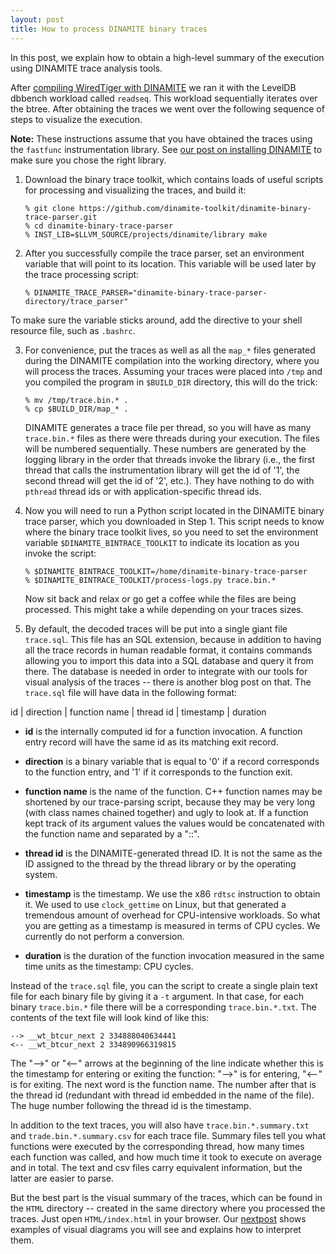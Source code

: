 ```yaml
---
layout: post
title: How to process DINAMITE binary traces
---
```


In this post, we explain how to obtain a high-level summary of the execution using DINAMITE trace analysis tools.

<!--more-->

After [compiling WiredTiger with DINAMITE](https://dinamite-toolkit.github.io/2016/11/12/compiling-WT/) we ran it with the LevelDB dbbench workload called `readseq`.
This workload sequentially iterates over the btree. After obtaining the traces
we went over the following sequence of steps to visualize the execution.

**Note:** These instructions assume that you have obtained the traces using the
  `fastfunc` instrumentation library. See [our post on installing
  DINAMITE](https://dinamite-toolkit.github.io/2016/11/11/installing-DINAMITE/)
  to make sure you chose the right library.

1. Download the binary trace toolkit, which contains loads of useful scripts for
processing and visualizing the traces, and build it:

   ```
   % git clone https://github.com/dinamite-toolkit/dinamite-binary-trace-parser.git
   % cd dinamite-binary-trace-parser
   % INST_LIB=$LLVM_SOURCE/projects/dinamite/library make
   ```
2. After you successfully compile the trace parser, set an environment variable
that will point to its location. This variable will be used later by the trace
processing script:

   ```
   % DINAMITE_TRACE_PARSER="dinamite-binary-trace-parser-directory/trace_parser"
   ```

To make sure the variable sticks around, add the directive to your shell resource
file, such as ```.bashrc```.

3. For convenience, put the traces as well as all the `map_*` files
generated during the DINAMITE compilation into the working directory,
where you will process the traces. Assuming your traces were placed
into `/tmp` and you compiled the program in `$BUILD_DIR` directory,
this will do the trick:

   ```
   % mv /tmp/trace.bin.* .
   % cp $BUILD_DIR/map_* .
   ```

   DINAMITE generates a trace file per thread, so you will have as
   many `trace.bin.*` files as there were threads during your
   execution. The files will be numbered sequentially. These numbers
   are generated by the logging library in the order that threads
   invoke the library (i.e., the first thread that calls the
   instrumentation library will get the id of '1', the second thread
   will get the id of '2', etc.).  They have nothing to do with
   `pthread` thread ids or with application-specific thread ids.

4. Now you will need to run a Python script located in the DINAMITE
binary trace parser, which you downloaded in Step 1. This script needs
to know where the binary trace toolkit lives, so you need to set the
environment variable `$DINAMITE_BINTRACE_TOOLKIT` to indicate its
location as you invoke the script:

   ```
   % $DINAMITE_BINTRACE_TOOLKIT=/home/dinamite-binary-trace-parser
   % $DINAMITE_BINTRACE_TOOLKIT/process-logs.py trace.bin.*
   ```

   Now sit back and relax or go get a coffee while the files are being processed.
   This might take a while depending on your traces sizes.

5. By default, the decoded traces will be put into a single giant file
`trace.sql`. This file has an SQL extension, because in addition to
having all the trace records in human readable format, it contains
commands allowing you to import this data into a SQL database and
query it from there. The database is needed in order to integrate with
our tools for visual analysis of the traces -- there is another blog
post on that. The `trace.sql` file will have data in the following format:

id | direction | function name | thread id | timestamp | duration

   * **id** is the internally computed id for a function invocation. A
     function entry record will have the same id as its matching exit record.
	 
   * **direction** is a binary variable that is equal to '0' if a
       record corresponds to the function entry, and '1' if it
	   corresponds to the function exit.
	   
   * **function name** is the name of the function. C++ function names
       may be shortened by our trace-parsing script, because they may
       be very long (with class names chained together) and ugly to
       look at. If a function kept track of its argument values the
       values would be concatenated with the function name and
       separated by a "::".
	   
   * **thread id** is the DINAMITE-generated thread ID. It is not the
       same as the ID assigned to the thread by the thread library or
       by the operating system.
	   
   * **timestamp** is the timestamp. We use the x86 `rdtsc` instruction to
   obtain it. We used to use `clock_gettime` on Linux, but that generated a
   tremendous amount of overhead for CPU-intensive workloads. So what you are
   getting as a timestamp is measured in terms of CPU cycles. We currently do
   not perform a conversion.

   * **duration** is the duration of the function invocation measured in the
       same time units as the timestamp: CPU cycles.

Instead of the `trace.sql` file, you can the script to create a single
plain text file for each binary file by giving it a `-t` argument. In
that case, for each binary `trace.bin.*` file there will be a
corresponding `trace.bin.*.txt`.  The contents of the text file will
look kind of like this:

   ```
   --> __wt_btcur_next 2 334888040634441
   <-- __wt_btcur_next 2 334890966319815
   ```

   The "-->" or "<--" arrows at the beginning of the line indicate
   whether this is the timestamp for entering or exiting the function:
   "-->" is for entering, "<--" is for exiting. The next word is the
   function name. The number after that is the thread id (redundant
   with thread id embedded in the name of the file). The huge number
   following the thread id is the timestamp.

   In addition to the text traces, you will also have `trace.bin.*.summary.txt`
   and `trade.bin.*.summary.csv` for each trace file.
   Summary files tell you what functions were executed by
   the corresponding thread, how many times each function was called, and how
   much time it took to execute on average and in total. The text and csv files
   carry equivalent information, but the latter are easier to parse.

   But the best part is the visual summary of the traces, which can be
   found in the `HTML` directory -- created in the same directory
   where you processed the traces. Just open `HTML/index.html` in your
   browser. Our [nextpost](https://dinamite-toolkit.github.io/2016/12/20/interactive-execution-flow-WT)
   shows examples of visual diagrams you will see and explains how to
   interpret them.


